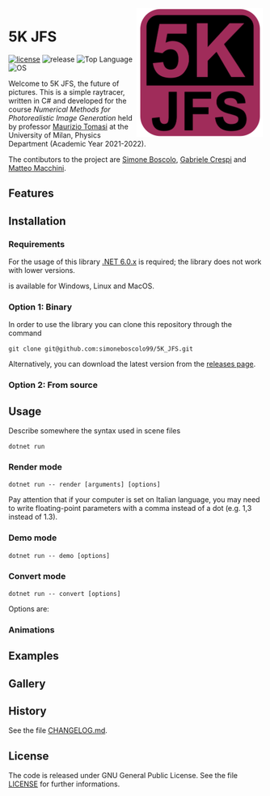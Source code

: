 <img align="right" width="250" src="https://github.com/simoneboscolo99/5K_JFS/blob/master/FinalLogo.png"/>

# 5K JFS

[![license](https://img.shields.io/github/license/simoneboscolo99/5K_JFS?color=red)](./LICENSE)
![release](https://img.shields.io/github/v/release/simoneboscolo99/5K_JFS?color=brightgreen)
![Top Language](https://img.shields.io/github/languages/top/simoneboscolo99/5K_JFS)
![OS](https://img.shields.io/badge/OS-Linux%20%7C%20MacOS%20%7C%20Windows-yellow)

Welcome to 5K JFS, the future of pictures. This is a simple raytracer, written in C# and developed for the course _Numerical Methods for Photorealistic Image Generation_ held by professor [Maurizio Tomasi][1] at the University of Milan, Physics Department (Academic Year 2021-2022).

The contibutors to the project are [Simone Boscolo][2], [Gabriele Crespi][3] and [Matteo Macchini][4].




## Features

## Installation
### Requirements

For the usage of this library [.NET 6.0.x](https://dotnet.microsoft.com/en-us/download/dotnet/6.0) is required; the library does not work with lower versions.

is available for Windows, Linux and MacOS.

### Option 1: Binary

In order to use the library you can clone this repository through the command

    git clone git@github.com:simoneboscolo99/5K_JFS.git
    
Alternatively, you can download the latest version from the [releases page](https://github.com/simoneboscolo99/5K_JFS/releases).

### Option 2: From source




## Usage

Describe somewhere the syntax used in scene files

    dotnet run

### Render mode

    dotnet run -- render [arguments] [options]
    
Pay attention that if your computer is set on Italian language, you may need to write floating-point parameters with a comma instead of a dot (e.g. 1,3 instead of 1.3).

### Demo mode

    dotnet run -- demo [options]

### Convert mode

    dotnet run -- convert [options]
    
Options are: 

### Animations

## Examples

## Gallery

## History
See the file [CHANGELOG.md](./CHANGELOG.md).

## License
The code is released under GNU General Public License. See the file [LICENSE](./LICENSE) for further informations.

[1]: https://github.com/ziotom78
[2]: https://github.com/simoneboscolo99
[3]: https://github.com/GabrieleCrespi
[4]: https://github.com/MatteoMacchini
